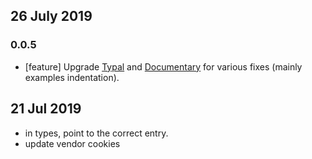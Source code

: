 ## 26 July 2019

### 0.0.5

- [feature] Upgrade [Typal](https://typedef.page) and [Documentary](https://readme.page) for various fixes (mainly examples indentation).

## 21 Jul 2019

- in types, point to the correct entry.
- update vendor cookies